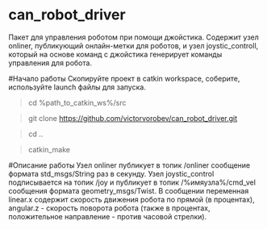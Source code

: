 # can_robot_driver
Пакет для управления роботом при помощи джойстика.
Содержит узел onliner, публикующий онлайн-метки для роботов, и узел joystic_controll, который на основе команд с джойстика
генерирует команды управления для робота.

#Начало работы
Скопируйте проект в catkin workspace, соберите, используйте launch файлы для запуска.
> cd %path_to_catkin_ws%/src

> git clone https://github.com/victorvorobev/can_robot_driver.git

> cd ..

> catkin_make

#Описание работы
Узел onliner публикует в топик /onliner сообщение формата std_msgs/String раз в секунду.
Узел joystic_control подписывается на топик /joy и публикует в топик /%имяузла%/cmd_vel сообщения формата geometry_msgs/Twist.
В сообщении переменная linear.x содержит скорость движения робота по прямой (в процентах),
angular.z - скорость поворота робота (также в процентах, положительное направление - против часовой стрелки).

